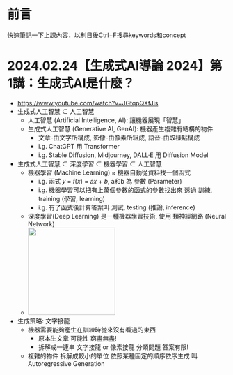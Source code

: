 # 前言
快速筆記一下上課內容，以利日後Ctrl+F搜尋keywords和concept

# 2024.02.24【生成式AI導論 2024】第1講：生成式AI是什麼？ 
- https://www.youtube.com/watch?v=JGtqpQXfJis
- 生成式人工智慧 ⊂ 人工智慧
  - 人工智慧 (Artificial Intelligence, AI): 讓機器展現「智慧」
  - 生成式人工智慧 (Generative AI, GenAI): 機器產生複雜有結構的物件
    - 文章-由文字所構成, 影像-由像素所組成, 語音-由取樣點構成
    - i.g. ChatGPT 用 Transformer
    - i.g. Stable Diffusion, Midjourney, DALL·E 用 Diffusion Model
- 生成式人工智慧 ⊂ 深度學習 ⊂ 機器學習 ⊂ 人工智慧
  - 機器學習 (Machine Learning) ≈ 機器自動從資料找一個函式
    - i.g. 函式 𝑦 = 𝑓(𝑥) = 𝑎𝑥 + 𝑏, a和b 為 參數 (Parameter)
    - i.g. 機器學習可以把有上萬個參數的函式的參數找出來 透過 訓練, training (學習, learning)
    - i.g. 有了函式後計算答案叫 測試, testing (推論, inference)
  - 深度學習(Deep Learning) 是一種機器學習技術, 使用 類神經網路 (Neural Network)
  - <img src="https://i.imgur.com/QTlrJ3k.png" height=200/>
- 生成策略: 文字接龍 
  - 機器需要能夠產生在訓練時從來沒有看過的東西
    - 原本生文章 可能性 窮盡無盡!
    - 拆解成一連串 文字接龍 or 像素接龍 分類問題 答案有限!
  - 複雜的物件 拆解成較小的單位 依照某種固定的順序依序生成 叫Autoregressive Generation
